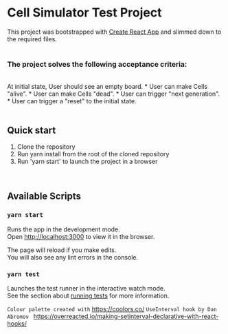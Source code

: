# Cell Simulator Test Project

This project was bootstrapped with [Create React App](https://github.com/facebook/create-react-app) and slimmed down to the required files.
<br><br>
### The project solves the following acceptance criteria:
<br>
At initial state, User should see an empty board.
* User can make Cells "alive".
* User can make Cells "dead".
* User can trigger "next generation".
* User can trigger a "reset" to the initial state.
<br><br>

## Quick start

1. Clone the repository
2. Run yarn install from the root of the cloned repository
3. Run 'yarn start' to launch the project in a browser

<br>

## Available Scripts

### `yarn start`

Runs the app in the development mode.\
Open [http://localhost:3000](http://localhost:3000) to view it in the browser.

The page will reload if you make edits.\
You will also see any lint errors in the console.

### `yarn test`

Launches the test runner in the interactive watch mode.\
See the section about [running tests](https://facebook.github.io/create-react-app/docs/running-tests) for more information.




`Colour palette created with`  https://coolors.co/
`UseInterval hook by Dan Abromov `  https://overreacted.io/making-setinterval-declarative-with-react-hooks/